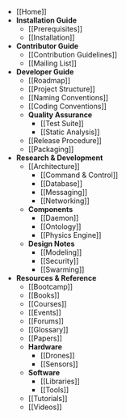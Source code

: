 * [[Home]]
* **Installation Guide**
  * [[Prerequisites]]
  * [[Installation]]
* **Contributor Guide**
  * [[Contribution Guidelines]]
  * [[Mailing List]]
* **Developer Guide**
  * [[Roadmap]]
  * [[Project Structure]]
  * [[Naming Conventions]]
  * [[Coding Conventions]]
  * **Quality Assurance**
    * [[Test Suite]]
    * [[Static Analysis]]
  * [[Release Procedure]]
  * [[Packaging]]
* **Research & Development**
  * [[Architecture]]
    * [[Command & Control]]
    * [[Database]]
    * [[Messaging]]
    * [[Networking]]
  * **Components**
    * [[Daemon]]
    * [[Ontology]]
    * [[Physics Engine]]
  * **Design Notes**
    * [[Modeling]]
    * [[Security]]
    * [[Swarming]]
* **Resources & Reference**
  * [[Bootcamp]]
  * [[Books]]
  * [[Courses]]
  * [[Events]]
  * [[Forums]]
  * [[Glossary]]
  * [[Papers]]
  * **Hardware**
    * [[Drones]]
    * [[Sensors]]
  * **Software**
    * [[Libraries]]
    * [[Tools]]
  * [[Tutorials]]
  * [[Videos]]
